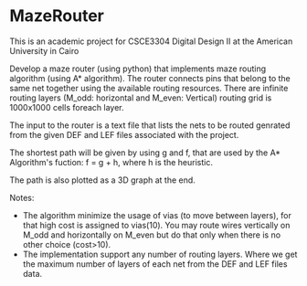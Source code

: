 # MazeRouter

This is an academic project for CSCE3304 Digital Design II at the American University in Cairo

Develop a maze router (using python) that implements maze routing algorithm (using A* algorithm). The router connects pins that belong to the same net together using the available routing resources. There are infinite routing layers (M_odd: horizontal and M_even: Vertical) routing grid is 1000x1000 cells foreach layer.

The input to the router is a text file that lists the nets to be routed genrated from the given DEF and LEF files associated with the project.

The shortest path will be given by using g and f, that are used by the A* Algorithm's fuction: f = g + h, where h is the heuristic.
  
The path is also plotted as a 3D graph at the end.

Notes:
- The algorithm minimize the usage of vias (to move between layers), for that high cost is assigned to vias(10). You may route wires vertically on M_odd and horizontally on M_even but do that only when there is no other choice (cost>10).
- The implementation support any number of routing layers. Where we get the maximum number of layers of each net from the DEF and LEF files data.

